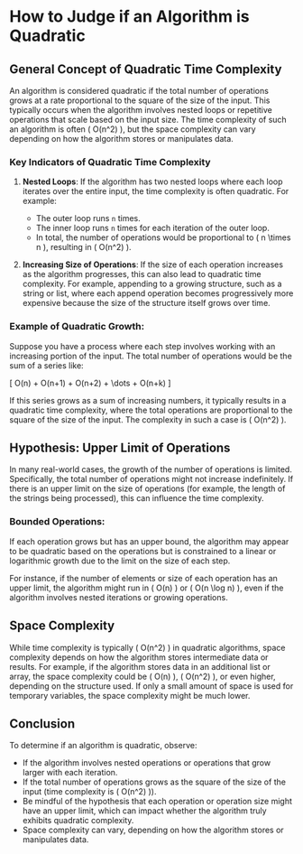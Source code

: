 # How to Judge if an Algorithm is Quadratic

## General Concept of Quadratic Time Complexity

An algorithm is considered quadratic if the total number of operations grows at a rate proportional to the square of the size of the input. This typically occurs when the algorithm involves nested loops or repetitive operations that scale based on the input size. The time complexity of such an algorithm is often \( O(n^2) \), but the space complexity can vary depending on how the algorithm stores or manipulates data.

### Key Indicators of Quadratic Time Complexity

1. **Nested Loops**: If the algorithm has two nested loops where each loop iterates over the entire input, the time complexity is often quadratic. For example:
    - The outer loop runs `n` times.
    - The inner loop runs `n` times for each iteration of the outer loop.
    - In total, the number of operations would be proportional to \( n \times n \), resulting in \( O(n^2) \).

2. **Increasing Size of Operations**: If the size of each operation increases as the algorithm progresses, this can also lead to quadratic time complexity. For example, appending to a growing structure, such as a string or list, where each append operation becomes progressively more expensive because the size of the structure itself grows over time.

### Example of Quadratic Growth:

Suppose you have a process where each step involves working with an increasing portion of the input. The total number of operations would be the sum of a series like:

\[
O(n) + O(n+1) + O(n+2) + \dots + O(n+k)
\]

If this series grows as a sum of increasing numbers, it typically results in a quadratic time complexity, where the total operations are proportional to the square of the size of the input. The complexity in such a case is \( O(n^2) \).

## Hypothesis: Upper Limit of Operations

In many real-world cases, the growth of the number of operations is limited. Specifically, the total number of operations might not increase indefinitely. If there is an upper limit on the size of operations (for example, the length of the strings being processed), this can influence the time complexity.

### Bounded Operations:

If each operation grows but has an upper bound, the algorithm may appear to be quadratic based on the operations but is constrained to a linear or logarithmic growth due to the limit on the size of each step.

For instance, if the number of elements or size of each operation has an upper limit, the algorithm might run in \( O(n) \) or \( O(n \log n) \), even if the algorithm involves nested iterations or growing operations.

## Space Complexity

While time complexity is typically \( O(n^2) \) in quadratic algorithms, space complexity depends on how the algorithm stores intermediate data or results. For example, if the algorithm stores data in an additional list or array, the space complexity could be \( O(n) \), \( O(n^2) \), or even higher, depending on the structure used. If only a small amount of space is used for temporary variables, the space complexity might be much lower.

## Conclusion

To determine if an algorithm is quadratic, observe:
- If the algorithm involves nested operations or operations that grow larger with each iteration.
- If the total number of operations grows as the square of the size of the input (time complexity is \( O(n^2) \)).
- Be mindful of the hypothesis that each operation or operation size might have an upper limit, which can impact whether the algorithm truly exhibits quadratic complexity.
- Space complexity can vary, depending on how the algorithm stores or manipulates data.
